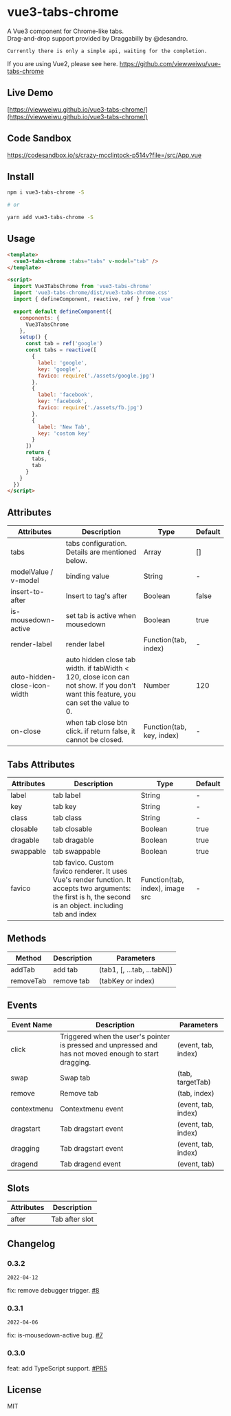 # vue3-tabs-chrome

A Vue3 component for Chrome-like tabs.<br>
Drag-and-drop support provided by Draggabilly by @desandro.

    Currently there is only a simple api, waiting for the completion.

If you are using Vue2, please see here.
https://github.com/viewweiwu/vue-tabs-chrome

## Live Demo

[https://viewweiwu.github.io/vue3-tabs-chrome/](https://viewweiwu.github.io/vue3-tabs-chrome/)

## Code Sandbox

https://codesandbox.io/s/crazy-mcclintock-p514v?file=/src/App.vue

## Install

```bash
npm i vue3-tabs-chrome -S

# or

yarn add vue3-tabs-chrome -S
```

## Usage

```html
<template>
  <vue3-tabs-chrome :tabs="tabs" v-model="tab" />
</template>

<script>
  import Vue3TabsChrome from 'vue3-tabs-chrome'
  import 'vue3-tabs-chrome/dist/vue3-tabs-chrome.css'
  import { defineComponent, reactive, ref } from 'vue'

  export default defineComponent({
    components: {
      Vue3TabsChrome
    },
    setup() {
      const tab = ref('google')
      const tabs = reactive([
        {
          label: 'google',
          key: 'google',
          favico: require('./assets/google.jpg')
        },
        {
          label: 'facebook',
          key: 'facebook',
          favico: require('./assets/fb.jpg')
        },
        {
          label: 'New Tab',
          key: 'costom key'
        }
      ])
      return {
        tabs,
        tab
      }
    }
  })
</script>
```

## Attributes

| Attributes                   | Description                                                                                                                          | Type                      | Default |
| ---------------------------- | ------------------------------------------------------------------------------------------------------------------------------------ | ------------------------- | ------- |
| tabs                         | tabs configuration. Details are mentioned below.                                                                                     | Array                     | []      |
| modelValue / v-model         | binding value                                                                                                                        | String                    | -       |
| insert-to-after              | Insert to tag's after                                                                                                                | Boolean                   | false   |
| is-mousedown-active          | set tab is active when mousedown                                                                                                     | Boolean                   | true    |
| render-label                 | render label                                                                                                                         | Function(tab, index)      | -       |
| auto-hidden-close-icon-width | auto hidden close tab width. if tabWidth < 120, close icon can not show. If you don’t want this feature, you can set the value to 0. | Number                    | 120     |
| on-close                     | when tab close btn click. if return false, it cannot be closed.                                                                      | Function(tab, key, index) | -       |

## Tabs Attributes

| Attributes | Description                                                                                                                                                   | Type                            | Default |
| ---------- | ------------------------------------------------------------------------------------------------------------------------------------------------------------- | ------------------------------- | ------- |
| label      | tab label                                                                                                                                                     | String                          | -       |
| key        | tab key                                                                                                                                                       | String                          | -       |
| class      | tab class                                                                                                                                                     | String                          | -       |
| closable   | tab closable                                                                                                                                                  | Boolean                         | true    |
| dragable   | tab dragable                                                                                                                                                  | Boolean                         | true    |
| swappable  | tab swappable                                                                                                                                                 | Boolean                         | true    |
| favico     | tab favico. Custom favico renderer. It uses Vue's render function. It accepts two arguments: the first is h, the second is an object. including tab and index | Function(tab, index), image src | -       |

## Methods

| Method    | Description | Parameters                  |
| --------- | ----------- | --------------------------- |
| addTab    | add tab     | (tab1, [, ...tab, ...tabN]) |
| removeTab | remove tab  | (tabKey or index)           |

## Events

| Event Name  | Description                                                                                            | Parameters          |
| ----------- | ------------------------------------------------------------------------------------------------------ | ------------------- |
| click       | Triggered when the user's pointer is pressed and unpressed and has not moved enough to start dragging. | (event, tab, index) |
| swap        | Swap tab                                                                                               | (tab, targetTab)    |
| remove      | Remove tab                                                                                             | (tab, index)        |
| contextmenu | Contextmenu event                                                                                      | (event, tab, index) |
| dragstart   | Tab dragstart event                                                                                    | (event, tab, index) |
| dragging    | Tab dragstart event                                                                                    | (event, tab, index) |
| dragend     | Tab dragend event                                                                                      | (event, tab)        |

## Slots

| Attributes | Description    |
| ---------- | -------------- |
| after      | Tab after slot |

## Changelog

### 0.3.2

`2022-04-12`

fix: remove debugger trigger. [#8](https://github.com/viewweiwu/vue3-tabs-chrome/issues/8)

### 0.3.1

`2022-04-06`

fix: is-mousedown-active bug. [#7](https://github.com/viewweiwu/vue3-tabs-chrome/issues/7)

### 0.3.0

feat: add TypeScript support. [#PR5](https://github.com/viewweiwu/vue3-tabs-chrome/pull/5)

## License

MIT
